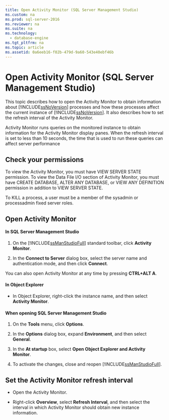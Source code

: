 ```yaml
---
title: Open Activity Monitor (SQL Server Management Studio)
ms.custom: na
ms.prod: sql-server-2016
ms.reviewer: na
ms.suite: na
ms.technology: 
  - database-engine
ms.tgt_pltfrm: na
ms.topic: article
ms.assetid: 0a6eeb16-f02b-479d-9a60-543e40ebf46b
---
```

# Open Activity Monitor (SQL Server Management Studio)
  This topic describes how to open the Activity Monitor to obtain information about [!INCLUDE[ssNoVersion](../../Topics/TopicNameContainA/includes/ssNoVersion_md.md)] processes and how these processes affect the current instance of [!INCLUDE[ssNoVersion](../../Topics/TopicNameContainA/includes/ssNoVersion_md.md)]. It also describes how to set the refresh interval of the Activity Monitor.  
  
   
 Activity Monitor runs queries on the monitored instance to obtain information for the Activity Monitor display panes. When the refresh interval is set to less than 10 seconds, the time that is used to run these queries can affect server performance  
  

  
##  <a name="Permissions"></a> Check your permissions  
 To view the Activity Monitor, you must have VIEW SERVER STATE permission. To view the Data File I/O section of Activity Monitor, you must have CREATE DATABASE, ALTER ANY DATABASE, or VIEW ANY DEFINITION permission in addition to VIEW SERVER STATE.  
  
 To KILL a process, a user must be a member of the sysadmin or processadmin fixed server roles.  
  
  
## Open Activity Monitor 
#### In SQL Server Management Studio  
  
1.  On the [!INCLUDE[ssManStudioFull](../../Topics/TopicNameContainA/includes/ssManStudioFull_md.md)] standard toolbar, click **Activity Monitor**.  
  
2.  In the **Connect to Server** dialog box, select the server name and authentication mode, and then click **Connect**.  
  
 You can also open Activity Monitor at any time by pressing **CTRL+ALT A**.  
  
#### In Object Explorer  
  
-   In Object Explorer, right-click the instance name, and then select **Activity Monitor**.  
  
#### When opening SQL Server Management Studio  
  
1.  On the **Tools** menu, click **Options**.  
  
2.  In the **Options** dialog box, expand **Environment**, and then select **General**.  
  
3.  In the **At startup** box, select **Open Object Explorer and Activity Monitor**.  
  
4.  To activate the changes, close and reopen [!INCLUDE[ssManStudioFull](../../Topics/TopicNameContainA/includes/ssManStudioFull_md.md)].  
  
## Set the Activity Monitor refresh interval  
  
-   Open the Activity Monitor.  
  
-   Right-click **Overview**, select **Refresh Interval**, and then select the interval in which Activity Monitor should obtain new instance information.  
  
  